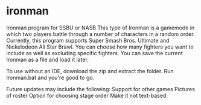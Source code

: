 # ironman
Ironman program for SSBU or NASB
This type of Ironman is a gamemode in which two players battle through a number of characters in a random order.
Currently, this program supports Super Smash Bros. Ultimate and Nickelodeon All Star Brawl.
You can choose how many fighters you want to include as well as excluding specific fighters.
You can save the current Ironman as a file and load it later.

To use without an IDE, download the zip and extract the folder. Run Ironman.bat and you're good to go.

Future updates may include the following:
Support for other games
Pictures of roster
Option for choosing stage order
Make it not text-based.
